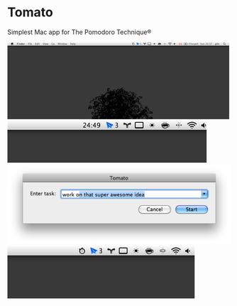 # Tomato

Simplest Mac app for The Pomodoro Technique®

![Desktop](public/desktop.png "Desktop")
![Zoom](public/zoom.png "Zoome")
![Start](public/start.png "Start")
![Do](public/do.png "Do")